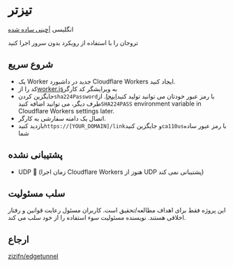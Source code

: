 # تیزتر

انگلیسی |[چینی ساده شده](./README-zh_CN.md)

تروجان را با استفاده از رویکرد بدون سرور اجرا کنید

## شروع سریع

-   یک Worker جدید در داشبورد Cloudflare Workers ایجاد کنید.
-   کد را از[worker.js](./src/worker.js)به ویرایشگر کد کارگر
-   جایگزین کردن`sha224Password`با رمز عبور خودتان می توانید تولید کنید[اینجا](https://www.atatus.com/tools/sha224-to-hash). از طرف دیگر، می توانید اضافه کنید`SHA224PASS` environment variable in Cloudflare Workers settings later.
-   اتصال یک دامنه سفارشی به کارگر.
-   بازدید کنید`https://[YOUR_DOMAIN]/link`و جایگزین کنید`ca110us`با رمز عبور ساده شما

## پشتیبانی نشده

-   UDP 🙅 (زمان اجرا Cloudflare Workers هنوز از UDP پشتیبانی نمی کند)

## سلب مسئولیت

این پروژه فقط برای اهداف مطالعه/تحقیق است. کاربران مسئول رعایت قوانین و رفتار اخلاقی هستند. نویسنده مسئولیت سوء استفاده را از خود سلب می کند.

## ارجاع

[zizifn/edgetunnel](https://github.com/zizifn/edgetunnel)

